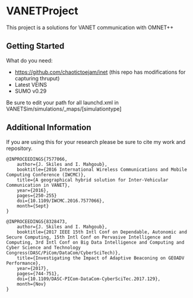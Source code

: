# VANETProject

This project is a solutions for VANET communication with OMNET++

## Getting Started

What do you need:

* https://github.com/chaotictoejam/inet (this repo has modifications for capturing thruput)
* Latest VEINS
* SUMO v0.29

Be sure to edit your path for all launchd.xml in VANETSim/simulations/_maps/[simulationtype]

## Additional Information

If you are using this for your research please be sure to cite my work and repository.

```
@INPROCEEDINGS{7577066, 
	author={J. Skiles and I. Mahgoub}, 
	booktitle={2016 International Wireless Communications and Mobile Computing Conference (IWCMC)}, 
	title={A geographical hybrid solution for Inter-Vehicular Communication in VANET}, 
	year={2016}, 
	pages={250-255}
	doi={10.1109/IWCMC.2016.7577066}, 
	month={Sept}
}

@INPROCEEDINGS{8328473, 
	author={J. Skiles and I. Mahgoub}, 
	booktitle={2017 IEEE 15th Intl Conf on Dependable, Autonomic and Secure Computing, 15th Intl Conf on Pervasive Intelligence and Computing, 3rd Intl Conf on Big Data Intelligence and Computing and Cyber Science and Technology Congress(DASC/PiCom/DataCom/CyberSciTech)}, 
	title={Investigating the Impact of Adaptive Beaconing on GEOADV Performance}, 
	year={2017},
	pages={744-751},
	doi={10.1109/DASC-PICom-DataCom-CyberSciTec.2017.129}, 
	month={Nov}
}
```